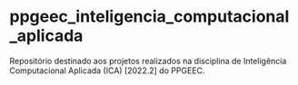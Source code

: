 # ppgeec_inteligencia_computacional_aplicada
Repositório destinado aos projetos realizados na disciplina de Inteligência Computacional Aplicada (ICA) [2022.2] do PPGEEC.
